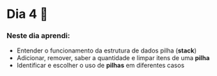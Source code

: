 # Dia 4 📆

### Neste dia aprendi:

* Entender o funcionamento da estrutura de dados pilha (**stack**)
* Adicionar, remover, saber a quantidade e limpar itens de uma **pilha**
* Identificar e escolher o uso de **pilhas** em diferentes casos